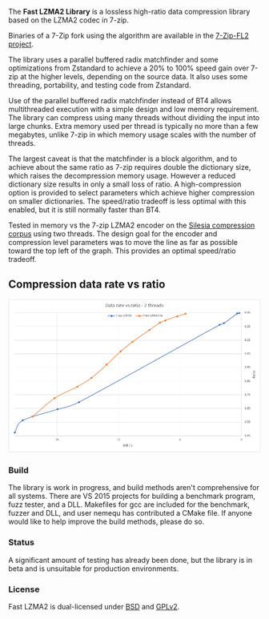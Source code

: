  The __Fast LZMA2 Library__ is a lossless high-ratio data compression library based on the LZMA2 codec in 7-zip.

Binaries of a 7-Zip fork using the algorithm are available in the [7-Zip-FL2 project].

[7-Zip-FL2 project]: https://github.com/conor42/7-Zip-FL2/releases/

The library uses a parallel buffered radix matchfinder and some optimizations from Zstandard to achieve a 20% to 100%
speed gain over 7-zip at the higher levels, depending on the source data. It also uses some threading, portability, and testing code
from Zstandard.

Use of the parallel buffered radix matchfinder instead of BT4 allows multithreaded execution with a simple design and low memory
requirement. The library can compress using many threads without dividing the input into large chunks. Extra
memory used per thread is typically no more than a few megabytes, unlike 7-zip in which memory usage scales with the number of threads.

The largest caveat is that the matchfinder is a block algorithm, and to achieve about the same ratio as 7-zip requires double the
dictionary size, which raises the decompression memory usage. However a reduced dictionary size results in only a small loss of ratio.
A high-compression option is provided to select parameters which achieve higher compression on smaller dictionaries. The speed/ratio
tradeoff is less optimal with this enabled, but it is still normally faster than BT4.

Tested in memory vs the 7-zip LZMA2 encoder on the [Silesia compression corpus] using two threads. The design goal for the encoder and
compression level parameters was to move the line as far as possible toward the top left of the graph. This provides an optimal
speed/ratio tradeoff.

[Silesia compression corpus]: http://sun.aei.polsl.pl/~sdeor/index.php?page=silesia

Compression data rate vs ratio
------------------------------
![Compression data rate vs ratio](doc/images/bench_mt2.png "Compression data rate vs ratio")

### Build

The library is work in progress, and build methods aren't comprehensive for all systems. There are VS 2015 projects for building a
benchmark program, fuzz tester, and a DLL. Makefiles for gcc are included for the benchmark, fuzzer and DLL, and user nemequ has
contributed a CMake file. If anyone would like to help improve the build methods, please do so.

### Status

A significant amount of testing has already been done, but the library is in beta and is unsuitable for production environments.

### License

Fast LZMA2 is dual-licensed under [BSD](LICENSE) and [GPLv2](COPYING).

